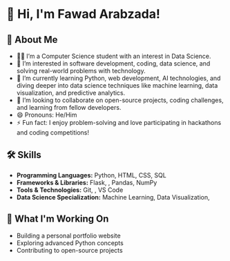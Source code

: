 # 👋 Hi, I'm Fawad Arabzada!  

## 🚀 About Me
- 👨‍💻 I’m a Computer Science student with an interest in Data Science.
- 👀 I’m interested in software development, coding, data science, and solving real-world problems with technology.  
- 🌱 I’m currently learning Python, web development, AI technologies, and diving deeper into data science techniques like machine learning, data visualization, and predictive analytics.  
- 💞️ I’m looking to collaborate on open-source projects, coding challenges, and learning from fellow developers.    
- 😄 Pronouns: He/Him  
- ⚡ Fun fact: I enjoy problem-solving and love participating in hackathons and coding competitions!  

## 🛠️ Skills
- **Programming Languages:** Python, HTML, CSS, SQL   
- **Frameworks & Libraries:** Flask, , Pandas, NumPy  
- **Tools & Technologies:** Git, , VS Code  
- **Data Science Specialization:** Machine Learning, Data Visualization,


## 🚧 What I'm Working On
- Building a personal portfolio website  
- Exploring advanced Python concepts  
- Contributing to open-source projects  
